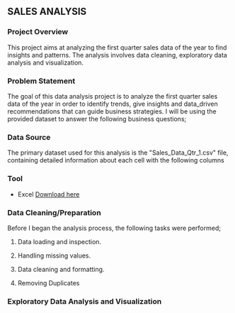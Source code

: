 ## SALES ANALYSIS

### Project Overview
This project aims at analyzing the first quarter sales data of the year to find insights and patterns. The analysis involves data cleaning, exploratory data analysis and visualization.

### Problem Statement
The goal of this data analysis project is to analyze the first quarter sales data of the year in order to identify trends, give insights and data_driven recommendations that can guide business strategies. I will be using the provided dataset to answer the following business questions;



### Data Source
The primary dataset used for this analysis is the "Sales_Data_Qtr_1.csv" file, containing detailed information about each cell with the following columns



### Tool
- Excel [Download here](https://microsoft.com)


### Data Cleaning/Preparation

Before I began the analysis process, the following tasks were performed;

1. Data loading and inspection.

2. Handling missing values.

3. Data cleaning and formatting.

4. Removing Duplicates

### Exploratory Data Analysis and Visualization




